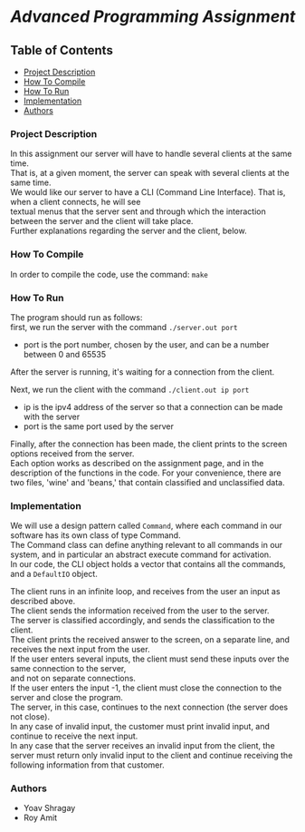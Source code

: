 # *__Advanced Programming Assignment__*

## Table of Contents
* [Project Description](#project-description)
* [How To Compile](#how-to-compile)
* [How To Run](#how-to-run)
* [Implementation](#implementation)
* [Authors](#authors)

### Project Description
In this assignment our server will have to handle several clients at the same time.   
That is, at a given moment, the server can speak with several clients at the same time.  
We would like our server to have a CLI (Command Line Interface). That is, when a client connects, he will see  
textual menus that the server sent and through which the interaction between the server and the client will take place.  
Further explanations regarding the server and the client, below.

### How To Compile
In order to compile the code, use the command: `make`

### How To Run
The program should run as follows:  
first, we run the server with the command `./server.out port`
- port is the port number, chosen by the user, and can be a number between 0 and 65535

After the server is running, it's waiting for a connection from the client.

Next, we run the client with the command `./client.out ip port`
- ip is the ipv4 address of the server so that a connection can be made with the server
- port is the same port used by the server

Finally, after the connection has been made, the client prints to the screen options received from the server.    
Each option works as described on the assignment page, and in the description of the functions in the code.
For your convenience, there are two files, 'wine' and 'beans,' that contain classified and unclassified data.
  
### Implementation
We will use a design pattern called `Command`, where each command in our software has its own class of type Command.  
The Command class can define anything relevant to all commands in our system,
and in particular an abstract execute command for activation.  
In our code, the CLI object holds a vector that contains all the commands, and a `DefaultIO` object.  
 


The client runs in an infinite loop, and receives from the user an input as described above.  
The client sends the information received from the user to the server.  
The server is classified accordingly, and sends the classification to the client.  
The client prints the received answer to the screen, on a separate line, and receives the next input from the user.  
If the user enters several inputs, the client must send these inputs over the same connection to the server,  
and not on separate connections.  
If the user enters the input -1, the client must close the connection to the server and close the program.  
The server, in this case, continues to the next connection (the server does not close).  
In any case of invalid input, the customer must print invalid input, and continue to receive the next input.  
In any case that the server receives an invalid input from the client,
the server must return only invalid input to the client and continue receiving
the following information from that customer.

### Authors
- Yoav Shragay
- Roy Amit
